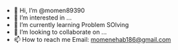 - 👋 Hi, I’m @momen89390
- 👀 I’m interested in ...
- 🌱 I’m currently learning Problem SOlving 
- 💞️ I’m looking to collaborate on ...
- 📫 How to reach me Email: momenehab186@gmail.com

<!---
momen89390/momen89390 is a ✨ special ✨ repository because its `README.md` (this file) appears on your GitHub profile.
You can click the Preview link to take a look at your changes.
--->
